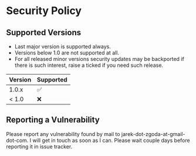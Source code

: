 # Security Policy

## Supported Versions

* Last major version is supported always.
* Versions below 1.0 are not supported at all.
* For all released minor versions security updates may be backported if there is such interest, raise a ticked if you need such release.

| Version | Supported          |
| ------- | ------------------ |
| 1.0.x   | :white_check_mark: |
| < 1.0   | :x:                |

## Reporting a Vulnerability

Please report any vulnerability found by mail to jarek-dot-zgoda-at-gmail-dot-com. I will get in touch as soon as I can. Please wait couple days before reporting it in issue tracker.
